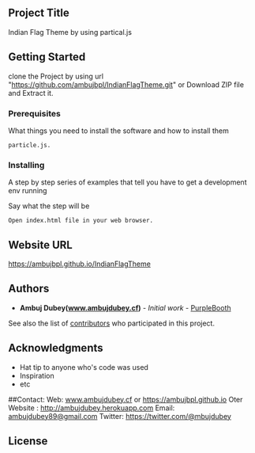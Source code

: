 ## Project Title

Indian Flag Theme by using partical.js

## Getting Started

clone the Project by using url "https://github.com/ambujbpl/IndianFlagTheme.git" or Download ZIP file and  Extract it.   

### Prerequisites

What things you need to install the software and how to install them

```
particle.js.
```

### Installing

A step by step series of examples that tell you have to get a development env running

Say what the step will be

```
Open index.html file in your web browser.
```

## Website URL
https://ambujbpl.github.io/IndianFlagTheme

## Authors

* **Ambuj Dubey(www.ambujdubey.cf)** - *Initial work* - [PurpleBooth]( https://github.com/ambujbpl/IndianFlagTheme)

See also the list of [contributors](https://github.com/your/project/contributors) who participated in this project.

## Acknowledgments

* Hat tip to anyone who's code was used
* Inspiration
* etc

##Contact:
Web: www.ambujdubey.cf or https://ambujbpl.github.io
Oter Website : http://ambujdubey.herokuapp.com
Email: ambujdubey89@gmail.com
Twitter: https://twitter.com/@mbujdubey

## License
